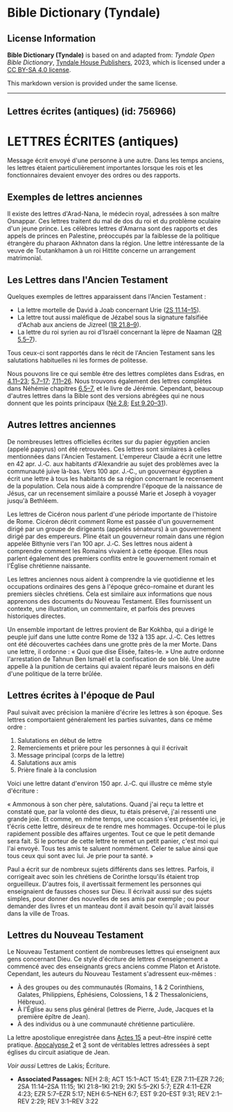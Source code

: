 # Bible Dictionary (Tyndale)

## License Information

**Bible Dictionary (Tyndale)** is based on and adapted from: _Tyndale Open Bible Dictionary_, [Tyndale House Publishers](https://tyndaleopenresources.com/), 2023, which is licensed under a [CC BY-SA 4.0 license](https://creativecommons.org/licenses/by-sa/4.0/legalcode.en).

This markdown version is provided under the same license.



--------------------------------

## Lettres écrites (antiques) (id: 756966)

LETTRES ÉCRITES (antiques)
==========================

Message écrit envoyé d'une personne à une autre. Dans les temps anciens, les lettres étaient particulièrement importantes lorsque les rois et les fonctionnaires devaient envoyer des ordres ou des rapports.

Exemples de lettres anciennes
-----------------------------

Il existe des lettres d'Arad\-Nana, le médecin royal, adressées à son maître Osnappar. Ces lettres traitent du mal de dos du roi et du problème oculaire d'un jeune prince. Les célèbres lettres d'Amarna sont des rapports et des appels de princes en Palestine, préoccupés par la faiblesse de la politique étrangère du pharaon Akhnaton dans la région. Une lettre intéressante de la veuve de Toutankhamon à un roi Hittite concerne un arrangement matrimonial.

Les Lettres dans l'Ancien Testament
-----------------------------------

Quelques exemples de lettres apparaissent dans l'Ancien Testament :

* La lettre mortelle de David à Joab concernant Urie ([2S 11\.14–15](https://ref.ly/2Sam11:14-2Sam11:15)).
* La lettre tout aussi maléfique de Jézabel sous la signature falsifiée d'Achab aux anciens de Jizreel ([1R 21\.8–9](https://ref.ly/1Kgs21:8-1Kgs21:9)).
* La lettre du roi syrien au roi d'Israël concernant la lèpre de Naaman ([2R 5\.5–7](https://ref.ly/2Kgs5:5-2Kgs5:7)).

Tous ceux\-ci sont rapportés dans le récit de l'Ancien Testament sans les salutations habituelles ni les formes de politesse.

Nous pouvons lire ce qui semble être des lettres complètes dans Esdras, en [4\.11–23](https://ref.ly/Ezra4:11-Ezra4:23); [5\.7–17](https://ref.ly/Ezra5:7-Ezra5:17); [7\.11–26](https://ref.ly/Ezra7:11-Ezra7:26). Nous trouvons également des lettres complètes dans Néhémie chapitres [6\.5–7](https://ref.ly/Neh6:5-Neh6:7), et le livre de Jérémie. Cependant, beaucoup d'autres lettres dans la Bible sont des versions abrégées qui ne nous donnent que les points principaux ([Né 2\.8](https://ref.ly/Neh2:8); [Est 9\.20–31](https://ref.ly/Esth9:20-Esth9:31)).

Autres lettres anciennes
------------------------

De nombreuses lettres officielles écrites sur du papier égyptien ancien (appelé papyrus) ont été retrouvées. Ces lettres sont similaires à celles mentionnées dans l'Ancien Testament. L'empereur Claude a écrit une lettre en 42 apr. J.‑C. aux habitants d'Alexandrie au sujet des problèmes avec la communauté juive là\-bas. Vers 100 apr. J.‑C., un gouverneur égyptien a écrit une lettre à tous les habitants de sa région concernant le recensement de la population. Cela nous aide à comprendre l'époque de la naissance de Jésus, car un recensement similaire a poussé Marie et Joseph à voyager jusqu'à Bethléem.

Les lettres de Cicéron nous parlent d'une période importante de l'histoire de Rome. Cicéron décrit comment Rome est passée d'un gouvernement dirigé par un groupe de dirigeants (appelés sénateurs) à un gouvernement dirigé par des empereurs. Pline était un gouverneur romain dans une région appelée Bithynie vers l'an 100 apr. J.‑C. Ses lettres nous aident à comprendre comment les Romains vivaient à cette époque. Elles nous parlent également des premiers conflits entre le gouvernement romain et l'Église chrétienne naissante.

Les lettres anciennes nous aident à comprendre la vie quotidienne et les occupations ordinaires des gens à l'époque gréco\-romaine et durant les premiers siècles chrétiens. Cela est similaire aux informations que nous apprenons des documents du Nouveau Testament. Elles fournissent un contexte, une illustration, un commentaire, et parfois des preuves historiques directes.

Un ensemble important de lettres provient de Bar Kokhba, qui a dirigé le peuple juif dans une lutte contre Rome de 132 à 135 apr. J.‑C. Ces lettres ont été découvertes cachées dans une grotte près de la mer Morte. Dans une lettre, il ordonne : « Quoi que dise Élisée, faites\-le. » Une autre ordonne l'arrestation de Tahnun Ben Ismaël et la confiscation de son blé. Une autre appelle à la punition de certains qui avaient réparé leurs maisons en défi d'une politique de la terre brûlée.

Lettres écrites à l'époque de Paul
----------------------------------

Paul suivait avec précision la manière d'écrire les lettres à son époque. Ses lettres comportaient généralement les parties suivantes, dans ce même ordre :

1. Salutations en début de lettre
2. Remerciements et prière pour les personnes à qui il écrivait
3. Message principal (corps de la lettre)
4. Salutations aux amis
5. Prière finale à la conclusion

Voici une lettre datant d'environ 150 apr. J.‑C. qui illustre ce même style d'écriture :

« Ammonous à son cher père, salutations. Quand j'ai reçu ta lettre et constaté que, par la volonté des dieux, tu étais préservé, j'ai ressenti une grande joie. Et comme, en même temps, une occasion s'est présentée ici, je t'écris cette lettre, désireux de te rendre mes hommages. Occupe\-toi le plus rapidement possible des affaires urgentes. Tout ce que le petit demande sera fait. Si le porteur de cette lettre te remet un petit panier, c'est moi qui l'ai envoyé. Tous tes amis te saluent nommément. Celer te salue ainsi que tous ceux qui sont avec lui. Je prie pour ta santé. »

Paul a écrit sur de nombreux sujets différents dans ses lettres. Parfois, il corrigeait avec soin les chrétiens de Corinthe lorsqu'ils étaient trop orgueilleux. D'autres fois, il avertissait fermement les personnes qui enseignaient de fausses choses sur Dieu. Il écrivait aussi sur des sujets simples, pour donner des nouvelles de ses amis par exemple ; ou pour demander des livres et un manteau dont il avait besoin qu'il avait laissés dans la ville de Troas.

Lettres du Nouveau Testament
----------------------------

Le Nouveau Testament contient de nombreuses lettres qui enseignent aux gens concernant Dieu. Ce style d'écriture de lettres d'enseignement a commencé avec des enseignants grecs anciens comme Platon et Aristote. Cependant, les auteurs du Nouveau Testament s'adressent eux\-mêmes :

* À des groupes ou des communautés (Romains, 1 \& 2 Corinthiens, Galates, Philippiens, Éphésiens, Colossiens, 1 \& 2 Thessaloniciens, Hébreux).
* À l'Église au sens plus général (lettres de Pierre, Jude, Jacques et la première épître de Jean).
* À des individus ou à une communauté chrétienne particulière.

La lettre apostolique enregistrée dans [Actes 15](https://ref.ly/Acts15:1-Acts15:41) a peut\-être inspiré cette pratique. [Apocalypse 2](https://ref.ly/Rev2:1-Rev2:29) et [3](https://ref.ly/Rev3:1-Rev3:22) sont de véritables lettres adressées à sept églises du circuit asiatique de Jean.

*Voir aussi* Lettres de Lakis; Écriture.

* **Associated Passages:** NEH 2:8; ACT 15:1–ACT 15:41; EZR 7:11–EZR 7:26; 2SA 11:14–2SA 11:15; 1KI 21:8–1KI 21:9; 2KI 5:5–2KI 5:7; EZR 4:11–EZR 4:23; EZR 5:7–EZR 5:17; NEH 6:5–NEH 6:7; EST 9:20–EST 9:31; REV 2:1–REV 2:29; REV 3:1–REV 3:22

